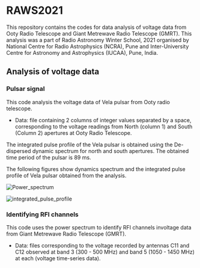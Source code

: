 # RAWS2021
This repository contains the codes for data analysis of voltage data from Ooty Radio Telescope and Giant Metrewave Radio Telescope (GMRT). This analysis was a part of Radio Astronomy Winter School, 2021 organised by National Centre for Radio Astrophysics (NCRA), Pune and Inter-University Centre for Astronomy and Astrophysics (IUCAA), Pune, India.

## Analysis of voltage data

### Pulsar signal 
This code analysis the voltage data of Vela pulsar from Ooty radio telescope. 

* Data: file containing 2 columns of integer values separated by a space, corresponding to the voltage readings from North (column 1) and South (Column 2) apertures at Ooty Radio Telescope.
  
The integrated pulse profile of the Vela pulsar is obtained using the De-dispersed dynamic spectrum for north and south apertures. The obtained time period of the pulsar is 89 ms.

The following figures show dynamics spectrum and the integrated pulse profile of Vela pulsar obtained from the analysis.

![Power_spectrum](https://github.com/user-attachments/assets/c65cc995-3b5b-4d11-8018-32d4875d46b2)

![integrated_pulse_profile](https://github.com/user-attachments/assets/56348870-a2cf-4938-b483-13cc5d3221d5)


### Identifying RFI channels
This code uses the power spectrum to identify RFI channels involtage data from Giant Metrewave Radio Telescope (GMRT).

* Data: files corresponding to the voltage recorded by antennas C11 and C12 observed at band 3 (300 - 500 MHz) and band 5 (1050 - 1450 MHz) at each (voltage time-series data).
